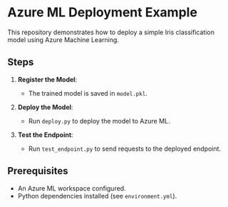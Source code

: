 # Azure ML Deployment Example

This repository demonstrates how to deploy a simple Iris classification model using Azure Machine Learning.

## Steps

1. **Register the Model**:
   - The trained model is saved in `model.pkl`.

2. **Deploy the Model**:
   - Run `deploy.py` to deploy the model to Azure ML.

3. **Test the Endpoint**:
   - Run `test_endpoint.py` to send requests to the deployed endpoint.

## Prerequisites

- An Azure ML workspace configured.
- Python dependencies installed (see `environment.yml`).